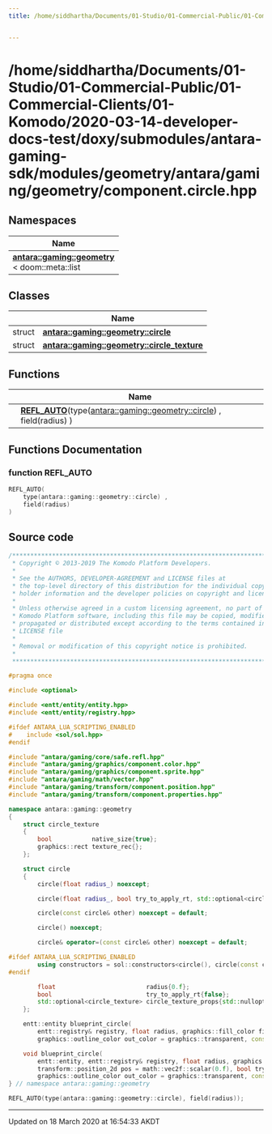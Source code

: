 ```yaml
---
title: /home/siddhartha/Documents/01-Studio/01-Commercial-Public/01-Commercial-Clients/01-Komodo/2020-03-14-developer-docs-test/doxy/submodules/antara-gaming-sdk/modules/geometry/antara/gaming/geometry/component.circle.hpp


---
```


# /home/siddhartha/Documents/01-Studio/01-Commercial-Public/01-Commercial-Clients/01-Komodo/2020-03-14-developer-docs-test/doxy/submodules/antara-gaming-sdk/modules/geometry/antara/gaming/geometry/component.circle.hpp







## Namespaces

| Name           |
| -------------- |
| **[antara::gaming::geometry](Namespaces/namespaceantara_1_1gaming_1_1geometry.md)** <br>< doom::meta::list  |

## Classes

|                | Name           |
| -------------- | -------------- |
| struct | **[antara::gaming::geometry::circle](Classes/structantara_1_1gaming_1_1geometry_1_1circle.md)**  |
| struct | **[antara::gaming::geometry::circle_texture](Classes/structantara_1_1gaming_1_1geometry_1_1circle__texture.md)**  |


## Functions

|                | Name           |
| -------------- | -------------- |
|  | **[REFL_AUTO](Files/component_8circle_8hpp.md#function-refl_auto)**(type([antara::gaming::geometry::circle](Classes/structantara_1_1gaming_1_1geometry_1_1circle.md)) , field(radius) )  |







## Functions Documentation

### function REFL_AUTO

```cpp
REFL_AUTO(
    type(antara::gaming::geometry::circle) ,
    field(radius) 
)
```
































## Source code

```cpp
/******************************************************************************
 * Copyright © 2013-2019 The Komodo Platform Developers.                      *
 *                                                                            *
 * See the AUTHORS, DEVELOPER-AGREEMENT and LICENSE files at                  *
 * the top-level directory of this distribution for the individual copyright  *
 * holder information and the developer policies on copyright and licensing.  *
 *                                                                            *
 * Unless otherwise agreed in a custom licensing agreement, no part of the    *
 * Komodo Platform software, including this file may be copied, modified,     *
 * propagated or distributed except according to the terms contained in the   *
 * LICENSE file                                                               *
 *                                                                            *
 * Removal or modification of this copyright notice is prohibited.            *
 *                                                                            *
 ******************************************************************************/

#pragma once

#include <optional> 

#include <entt/entity/entity.hpp>   
#include <entt/entity/registry.hpp> 

#ifdef ANTARA_LUA_SCRIPTING_ENABLED
#    include <sol/sol.hpp> 
#endif

#include "antara/gaming/core/safe.refl.hpp"                 
#include "antara/gaming/graphics/component.color.hpp"       
#include "antara/gaming/graphics/component.sprite.hpp"      
#include "antara/gaming/math/vector.hpp"                    
#include "antara/gaming/transform/component.position.hpp"   
#include "antara/gaming/transform/component.properties.hpp" 

namespace antara::gaming::geometry
{
    struct circle_texture
    {
        bool           native_size{true}; 
        graphics::rect texture_rec{};     
    };

    struct circle
    {
        circle(float radius_) noexcept;

        circle(float radius_, bool try_to_apply_rt, std::optional<circle_texture> circle_texture_props_ = std::nullopt) noexcept;

        circle(const circle& other) noexcept = default;

        circle() noexcept;

        circle& operator=(const circle& other) noexcept = default;

#ifdef ANTARA_LUA_SCRIPTING_ENABLED
        using constructors = sol::constructors<circle(), circle(const circle& other), circle(float radius)>;
#endif

        float                         radius{0.f};
        bool                          try_to_apply_rt{false};
        std::optional<circle_texture> circle_texture_props{std::nullopt};
    };

    entt::entity blueprint_circle(
        entt::registry& registry, float radius, graphics::fill_color fill_color = graphics::white, transform::position_2d pos = math::vec2f::scalar(0.f),
        graphics::outline_color out_color = graphics::transparent, const transform::properties& prop = {}) noexcept;

    void blueprint_circle(
        entt::entity, entt::registry& registry, float radius, graphics::fill_color fill_color = graphics::white,
        transform::position_2d pos = math::vec2f::scalar(0.f), bool try_to_apply_rt = false, std::optional<circle_texture> circle_texture_props = std::nullopt,
        graphics::outline_color out_color = graphics::transparent, const transform::properties& prop = {}) noexcept;
} // namespace antara::gaming::geometry

REFL_AUTO(type(antara::gaming::geometry::circle), field(radius));
```


-------------------------------

Updated on 18 March 2020 at 16:54:33 AKDT
